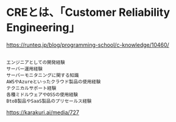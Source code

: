 # CREとは、「Customer Reliability Engineering」
https://runteq.jp/blog/programming-school/c-knowledge/10460/

```

エンジニアとしての開発経験
サーバー運用経験
サーバーモニタニングに関する知識
AWSやAzureといったクラウド製品の使用経験
テクニカルサポート経験
各種ミドルウェアやOSSの使用経験
BtoB製品やSaaS製品のプリセールス経験
```
https://karakuri.ai/media/727

